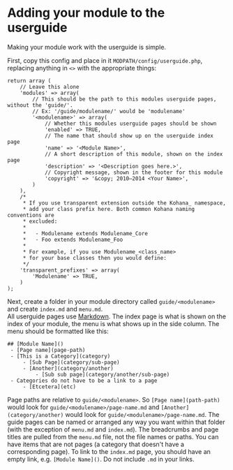 # Adding your module to the userguide

Making your module work with the userguide is simple.

First, copy this config and place in it `MODPATH/config/userguide.php`, replacing anything in `<>` with the appropriate things:

	return array (
		// Leave this alone
		'modules' => array(
			// This should be the path to this modules userguide pages, without the 'guide/'. 
			// Ex: '/guide/modulename/' would be 'modulename'
			'<modulename>' => array(
				// Whether this modules userguide pages should be shown
				'enabled' => TRUE,
				// The name that should show up on the userguide index page
				'name' => '<Module Name>',
				// A short description of this module, shown on the index page
				'description' => '<Description goes here.>',
				// Copyright message, shown in the footer for this module
				'copyright' => '&copy; 2010–2014 <Your Name>',
			)
		),
		/*
		 * If you use transparent extension outside the Kohana_ namespace,
		 * add your class prefix here. Both common Kohana naming conventions are
		 * excluded: 
		 * 
		 *   - Modulename extends Modulename_Core
		 *   - Foo extends Modulename_Foo
		 * 
		 * For example, if you use Modulename_<class_name> 
		 * for your base classes then you would define:
		 */
		'transparent_prefixes' => array(
			'Modulename' => TRUE,
		)
	);

Next, create a folder in your module directory called `guide/<modulename>` and create `index.md` and `menu.md`.  
All userguide pages use [Markdown](markdown). 
The index page is what is shown on the index of your module, the menu is what shows up in the side column.
The menu should be formatted like this:

	## [Module Name]()
	 - [Page name](page-path)
	 - [This is a Category](category)
		 - [Sub Page](category/sub-page)
		 - [Another](category/another)
			 - [Sub sub page](category/another/sub-page)
	 - Categories do not have to be a link to a page
		 - [Etcetera](etc)

Page paths are relative to `guide/<modulename>`. So `[Page name](path-path)` would look for `guide/<modulename>/page-name.md` 
and `[Another](category/another)` would look for `guide/<modulename>/page-name.md`.
The guide pages can be named or arranged any way you want within that folder (with the exception of `menu.md` and `index.md`).
The breadcrumbs and page titles are pulled from the `menu.md` file, not the file names or paths.
You can have items that are not pages (a category that doesn't have a corresponding page).
To link to the `index.md` page, you should have an empty link, e.g. `[Module Name]()`. 
Do not include `.md` in your links.
